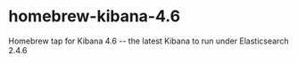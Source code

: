 # homebrew-kibana-4.6
Homebrew tap for Kibana 4.6 -- the latest Kibana to run under Elasticsearch 2.4.6 
